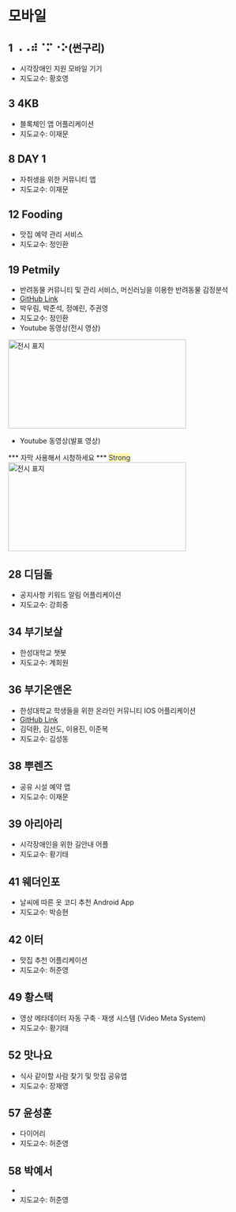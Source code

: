 # 모바일

## 1	⠠⠠⠾⠈⠍⠐⠕(썬구리)
- 시각장애인 지원 모바일 기기
- 지도교수:	황호영

## 3	4KB
- 블록체인 앱 어플리케이션
- 지도교수:	이재문

## 8	DAY 1
- 자취생을 위한 커뮤니티 앱
- 지도교수:	이재문

## 12	Fooding
- 맛집 예약 관리 서비스
- 지도교수:	정인환

## 19 Petmily
- 반려동물 커뮤니티 및 관리 서비스, 머신러닝을 이용한 반려동물 감정분석
- [GitHub Link](https://github.com/bagoonichanger/Petmliy_android_app)
- 박우림, 박준석, 정예린, 주권영
- 지도교수: 정인환
- Youtube 동영상(전시 영상)

[<img src="https://user-images.githubusercontent.com/70479375/170943139-be641897-fd9e-4d55-b515-ad926531100b.png" alt="전시 표지"
 width = "360" height="180" />](https://www.youtube.com/watch?v=CfLEWmCUOZU)
- Youtube 동영상(발표 영상)

*** 자막 사용해서 시청하세요 ***
<span style="color: #2D3748; background-color:#fff5b1;">Strong</span>
[<img src="https://user-images.githubusercontent.com/70479375/170943139-be641897-fd9e-4d55-b515-ad926531100b.png" alt="전시 표지"
 width = "360" height="180" />](https://youtu.be/OhhwRF_aNI8)

## 28	디딤돌
- 공지사항 키워드 알림 어플리케이션
- 지도교수:	강희중

## 34	부기보살
- 한성대학교 챗봇
- 지도교수:	계희원

## 36	부기온앤온
- 한성대학교 학생들을 위한 온라인 커뮤니티 IOS 어플리케이션
- [GitHub Link](https://github.com/boogi-on-and-on)
- 김덕환, 김선도, 이용진, 이준복
- 지도교수:	김성동

## 38	뿌렌즈
- 공유 시설 예약 앱
- 지도교수:	이재문

## 39	아리아리
- 시각장애인을 위한 길안내 어플
- 지도교수:	황기태

## 41	웨더인포
- 날씨에 따른 옷 코디 추천 Android App
- 지도교수:	박승현

## 42	이터
- 맛집 추천 어플리케이션
- 지도교수:	허준영

## 49	황스택
- 영상 메타데이터 자동 구축 · 재생 시스템 (Video Meta System)
- 지도교수:	황기태

## 52	맛나요
- 식사 같이할 사람 찾기 및 맛집 공유앱
- 지도교수:	장재영

## 57	윤성훈
- 다이어리
- 지도교수:	허준영

## 58	박예서
- 
- 지도교수:	허준영
